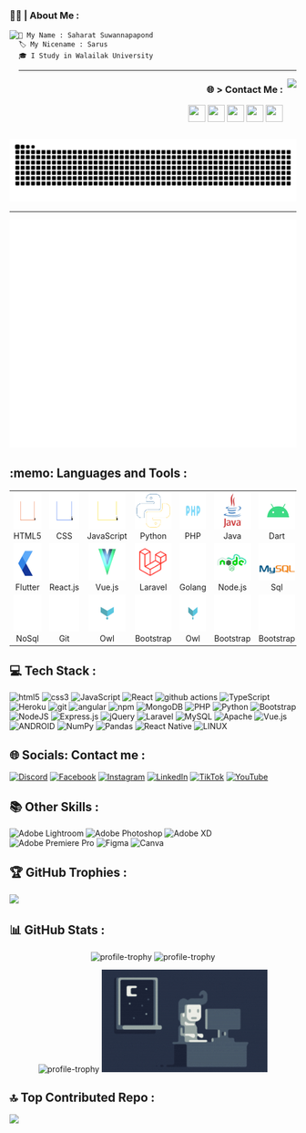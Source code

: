 ### 🧑‍💼 | About Me :

<img align="left" height="106" src="https://cdn.cloudflare.steamstatic.com/steamcommunity/public/images/items/1505620/f165be671b026f0ff93d2e669dba519cd0e75c16.gif"  />

<div align="left">
	
    👤 My Name : Saharat Suwannapapond
    🏷️ My Nicename : Sarus
    🎓 I Study in Walailak University
    
</div>

<hr>

<img align="right" height="106" src="https://community.akamai.steamstatic.com/economy/image/i0CoZ81Ui0m-9KwlBY1L_18myuGuq1wfhWSIYhY_9XEDYOMNRBsMoGuuOgceXob50kaxV_PHjMO1MHaEqgcnrd6luAmoGB-kzc6yrnUN6_b6OPE-dvLHVzCRlbkutuU4Tn3mlEV04G6DmN-tc2XAN1AkSsNyoQ/?allow_animated=1"  />

<h3 align="right"> 🌐 > Contact Me : &nbsp;</h3>
<div align="right"> 
<a href="https://facebook.com/saharat.suwannapapond.7" target="blank"><img align="center" src="https://upload.wikimedia.org/wikipedia/commons/6/6c/Facebook_Logo_2023.png" height="30" width="30" /></a>
<a href="https://instagram.com/sr_sarus" target="blank"><img align="center" src="https://upload.wikimedia.org/wikipedia/commons/thumb/a/a5/Instagram_icon.png/2048px-Instagram_icon.png"  height="30" width="30" /></a>
<a href="https://x.com/suwannapapond" target="blank"><img align="center" src="https://freepnglogo.com/images/all_img/1691832581twitter-x-icon-png.png"  height="30" width="30" /></a>
<a href="https://linkedin.com/in/saharat-sarus/" target="blank"><img align="center" src="https://cdn1.iconfinder.com/data/icons/logotypes/32/circle-linkedin-512.png" height="30" width="30" /></a>
<a href="https://discord.gg/sss" target="blank"><img align="center" src="https://static-00.iconduck.com/assets.00/discord-icon-2048x2048-o5mluhz2.png"  height="30" width="30" /></a>
	&nbsp;
</div> 

<picture>
  <source
    media="(prefers-color-scheme: dark)"
    srcset="svg/snake/snake-dark.svg"
  />
  <source
    media="(prefers-color-scheme: light)"
    srcset="svg/snake/snake-light.svg"
  />
  <img
    alt="github contribution grid snake animation"
    src="svg/snake/snake-animation.svg"
  />
</picture>

<hr>

<picture>
 <a href="https://github.com/Sarus1997/Sarus1997/blame/main/hello.svg"><img src="svg/hello/hello.svg" width="100%" height="400" alt="Click to see the source"></a>
</picture>

<h2>:memo: Languages and Tools :</h2>

<table align="center">
   <tr>
	<td align="center" width="96"><a href="https://www.w3schools.com/html/"><img src="icon/html-icon.svg" alt="icon" width="65" height="65" /></a>
	       <br>HTML5
	</td>
	<td align="center" width="96"><a href="https://www.w3schools.com/css/"><img src="icon/css-icon.svg" alt="icon" width="65" height="65" /></a>
	       <br>CSS
	</td>
	<td align="center" width="96"><a href="https://www.w3schools.com/js/"><img src="icon/js-icon.svg" alt="icon" width="65" height="65" /></a>
	       <br>JavaScript
	</td>
	<td align="center" width="96"><a href="https://www.python.org/"><img src="icon/python-icon.svg" alt="icon" width="65" height="65" /></a>
	       <br>Python
	</td>
	<td align="center" width="96"><a href="https://www.w3schools.com/php/"><img src="icon/php1.gif" alt="icon" width="65" height="65" /></a>
	       <br>PHP
	</td>
	<td align="center" width="96"><a href="https://www.java.com/en/"><img src="icon/java1.gif" alt="icon" width="65" height="65" /></a>
	       <br>Java
	</td>
	<td align="center" width="96"><a href="https://dart.dev/"><img src="icon/dart_android.gif" alt="icon" width="65" height="65" /></a>
	       <br>Dart
	</td>
   </tr>

   <tr>
	<td align="center" width="96"><a href="https://flutter.dev/"><img src="icon/flutter.gif" alt="icon" width="65" height="65" /></a>
	       <br>Flutter
	</td>
	<td align="center" width="96"><a href="https://react.dev/"><img src="icon/react.gif" alt="icon" width="65" height="65" /></a>
	       <br>React.js
	</td>
	<td align="center" width="96"><a href="https://vuejs.org/"><img src="icon/vue.gif" alt="icon" width="65" height="65" /></a>
	       <br>Vue.js
	</td>
	<td align="center" width="96"><a href="https://laravel.com/"><img src="icon/laravel.gif" alt="icon" width="65" height="65" /></a>
	       <br>Laravel
	</td>
	<td align="center" width="96"><a href="https://go.dev/"><img src="icon/go.gif" alt="icon" width="65" height="65" /></a>
	       <br>Golang
	</td>
	<td align="center" width="96"><a href="https://nodejs.org/en"><img src="icon/node1.gif" alt="icon" width="65" height="65" /></a>
	       <br>Node.js
	</td>  
	<td align="center" width="96"><a href="https://www.w3schools.com/sql/"><img src="icon/mysql.gif" alt="icon" width="65" height="65" /></a>
	       <br>Sql
	</td>
   </tr>

   <tr>
	<td align="center" width="96"><a href="https://www.mongodb.com/nosql-explained"><img src="icon/mongodb.gif" alt="icon" width="65" height="65" /></a>
		<br>NoSql
	</td>
	<td align="center" width="96"><a href="https://git-scm.com/"/><img src="icon/git.gif" alt="icon" width="65" height="65" /></a>
		<br>Git
	</td>
	<td align="center" width="96"><a href="https://owlcarousel2.github.io/OwlCarousel2/"><img src="icon/owl.gif" alt="icon" width="65" height="65" /></a>
	       <br>Owl
	</td>
	<td align="center" width="96"><a href="https://getbootstrap.com/"><img src="icon/B1.gif" alt="icon" width="65" height="65" /></a>
	       <br>Bootstrap
	 </td>
	<td align="center" width="96"><a href="https://owlcarousel2.github.io/OwlCarousel2/"><img src="icon/owl.gif" alt="icon" width="65" height="65" /></a>
	       <br>Owl
	</td>
	<td align="center" width="96"><a href="https://getbootstrap.com/"><img src="icon/B1.gif" alt="icon" width="65" height="65" /></a>
	       <br>Bootstrap
	</td>
	<td align="center" width="96"><a href="https://getbootstrap.com/"><img src="icon/B1.gif" alt="icon" width="65" height="65" /></a>
	       <br>Bootstrap
	</td>
   </tr>
</table>

<h2>💻 Tech Stack :</h2>

<p>
 <img alt="html5" src="https://img.shields.io/badge/-HTML5-E34F26?style=flat-square&logo=html5&logoColor=white" height="24"/>
 <img alt="css3" src="https://img.shields.io/badge/CSS3-1572B6?style=for-the-badge&logo=css3&logoColor=white" height="24"/>
 <img alt="JavaScript" src="https://img.shields.io/badge/javascript-%23323330.svg?style=for-the-badge&logo=javascript&logoColor=%23F7DF1E" height="24"/>
 <img alt="React" src="https://img.shields.io/badge/-React-45b8d8?style=flat-square&logo=react&logoColor=white" height="24"/>
 <img alt="github actions" src="https://img.shields.io/badge/-Github_Actions-2088FF?style=flat-square&logo=github-actions&logoColor=white" height="24"/>
 <img alt="TypeScript" src="https://img.shields.io/badge/-TypeScript-007ACC?style=flat-square&logo=typescript&logoColor=white" height="24"/>
 <img alt="Heroku" src="https://img.shields.io/badge/-Heroku-430098?style=flat-square&logo=heroku&logoColor=white" height="24"/>
 <img alt="git" src="https://img.shields.io/badge/-Git-F05032?style=flat-square&logo=git&logoColor=white" height="24"/>
 <img alt="angular" src="https://img.shields.io/badge/-Angular-DD0031?style=flat-square&logo=angular&logoColor=white" height="24"/>
 <img alt="npm" src="https://img.shields.io/badge/-NPM-CB3837?style=flat-square&logo=npm&logoColor=white" height="24"/>
 <img alt="MongoDB" src="https://img.shields.io/badge/-MongoDB-13aa52?style=flat-square&logo=mongodb&logoColor=white" height="24"/>
 <img alt="PHP" src="https://img.shields.io/badge/php-%23777BB4.svg?style=for-the-badge&logo=php&logoColor=white" height="24"/>
 <img alt="Python" src="https://img.shields.io/badge/python-3670A0?style=for-the-badge&logo=python&logoColor=ffdd54" height="24"/>
 <img alt="Bootstrap" src="https://img.shields.io/badge/bootstrap-%23563D7C.svg?style=for-the-badge&logo=bootstrap&logoColor=white" height="24"/>
 <img alt="NodeJS" src="https://img.shields.io/badge/node.js-6DA55F?style=for-the-badge&logo=node.js&logoColor=white" height="24"/>
 <img alt="Express.js" src="https://img.shields.io/badge/express.js-%23404d59.svg?style=for-the-badge&logo=express&logoColor=%2361DAFB" height="24"/>
 <img alt="jQuery" src="https://img.shields.io/badge/jquery-%230769AD.svg?style=for-the-badge&logo=jquery&logoColor=white" height="24"/>
 <img alt="Laravel" src="https://img.shields.io/badge/laravel-%23FF2D20.svg?style=for-the-badge&logo=laravel&logoColor=white" height="24"/>
 <img alt="MySQL" src="https://img.shields.io/badge/mysql-%2300f.svg?style=for-the-badge&logo=mysql&logoColor=white" height="24"/>
 <img alt="Apache" src="https://img.shields.io/badge/apache-%23D42029.svg?style=for-the-badge&logo=apache&logoColor=white" height="24"/>
 <img alt="Vue.js" src="https://img.shields.io/badge/vuejs-%2335495e.svg?style=for-the-badge&logo=vuedotjs&logoColor=%234FC08D" height="24"/>
 <img alt="ANDROID" src="https://img.shields.io/badge/android-%2320232a.svg?style=for-the-badge&logo=android&logoColor=%a4c639" height="24"/>
 <img alt="NumPy" src="https://img.shields.io/badge/numpy-%23013243.svg?style=for-the-badge&logo=numpy&logoColor=white" height="24"/>
 <img alt="Pandas" src="https://img.shields.io/badge/pandas-%23150458.svg?style=for-the-badge&logo=pandas&logoColor=white" height="24"/>
 <img alt="React Native" src="https://img.shields.io/badge/react_native-%2320232a.svg?style=for-the-badge&logo=react&logoColor=%2361DAFB" height="24"/>
 <img alt="LINUX" src="https://img.shields.io/badge/Linux-FCC624?style=for-the-badge&logo=linux&logoColor=black" height="24"/>
</p>

<h2>🌐 Socials: Contact me :</h2>

[![Discord](https://img.shields.io/badge/Discord-%237289DA.svg?logo=discord&logoColor=white)](https://discord.gg/#3541)
[![Facebook](https://img.shields.io/badge/Facebook-%231877F2.svg?logo=Facebook&logoColor=white)](https://facebook.com/saharat.suwannapapond.7)
[![Instagram](https://img.shields.io/badge/Instagram-%23E4405F.svg?logo=Instagram&logoColor=white)](https://instagram.com/sr_sarus_/?next=%2Fsr_sarus_%2F)
[![LinkedIn](https://img.shields.io/badge/LinkedIn-%230077B5.svg?logo=linkedin&logoColor=white)](https://linkedin.com/in/saharat-sarus/)
[![TikTok](https://img.shields.io/badge/TikTok-%23000000.svg?logo=TikTok&logoColor=white)](https://tiktok.com/@sarus_ss)
[![YouTube](https://img.shields.io/badge/YouTube-%23FF0000.svg?logo=YouTube&logoColor=white)](https://youtube.com/@sr_sarus)

<h2>📚 Other Skills :</h2>

<p>
 <img alt="Adobe Lightroom" src="https://img.shields.io/badge/Adobe%20Lightroom-31A8FF.svg?style=for-the-badge&logo=Adobe%20Lightroom&logoColor=white" height="24"/>
 <img alt="Adobe Photoshop" src="https://img.shields.io/badge/adobephotoshop-%2331A8FF.svg?style=for-the-badge&logo=adobephotoshop&logoColor=white" height="24"/>
 <img alt="Adobe XD" src="https://img.shields.io/badge/Adobe%20XD-470137?style=for-the-badge&logo=Adobe%20XD&logoColor=#FF61F6" height="24"/>
 <img alt="Adobe Premiere Pro" src="https://img.shields.io/badge/Adobe%20Premiere%20Pro-9999FF.svg?style=for-the-badge&logo=Adobe%20Premiere%20Pro&logoColor=white" height="24"/>
 <img alt="Figma" src="https://img.shields.io/badge/figma-%23F24E1E.svg?style=for-the-badge&logo=figma&logoColor=white" height="24"/>
 <img alt="Canva" src="https://img.shields.io/badge/Canva-%2300C4CC.svg?style=for-the-badge&logo=Canva&logoColor=white" height="24"/>
</p>

<h2>🏆 GitHub Trophies :</h2>

![](https://github-profile-trophy.vercel.app/?username=sarus1997&theme=radical&no-frame=false&no-bg=false&margin-w=4)

<h2>📊 GitHub Stats :</h2>
<p align="center">
  <img height="180em" src="https://github-readme-stats.vercel.app/api?username=sarus1997&theme=dark&hide_border=false&include_all_commits=true&count_private=true" alt="profile-trophy"/>
  <img height="180em" src="https://github-readme-stats.vercel.app/api/top-langs/?username=sarus1997&theme=dark&hide_border=false&include_all_commits=true&count_private=true&layout=compact" alt="profile-trophy"/>
</p>

<p align="center">
  <img height="180em" src="https://github-readme-streak-stats.herokuapp.com/?user=sarus1997&theme=dark&hide_border=false" alt="profile-trophy"/>
  <img height="180em" alt="Night Coding" src="https://raw.githubusercontent.com/AVS1508/AVS1508/master/assets/Night-Coding.gif"/>
</p>

<h2>🔝 Top Contributed Repo :</h2>

![](https://github-contributor-stats.vercel.app/api?username=sarus1997&limit=5&theme=radical&combine_all_yearly_contributions=true)


